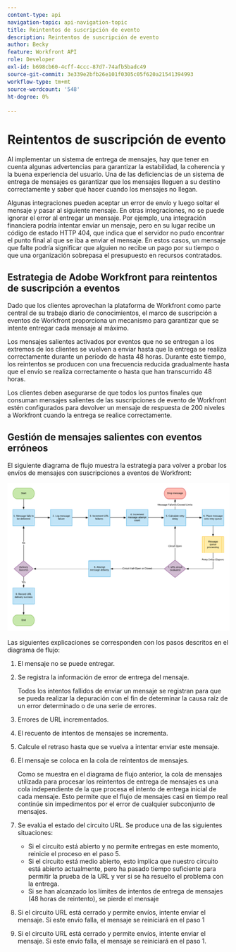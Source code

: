 ```yaml
---
content-type: api
navigation-topic: api-navigation-topic
title: Reintentos de suscripción de evento
description: Reintentos de suscripción de evento
author: Becky
feature: Workfront API
role: Developer
exl-id: b698cb60-4cff-4ccc-87d7-74afb5badc49
source-git-commit: 3e339e2bfb26e101f0305c05f620a21541394993
workflow-type: tm+mt
source-wordcount: '548'
ht-degree: 0%

---
```


# Reintentos de suscripción de evento

Al implementar un sistema de entrega de mensajes, hay que tener en cuenta algunas advertencias para garantizar la estabilidad, la coherencia y la buena experiencia del usuario. Una de las deficiencias de un sistema de entrega de mensajes es garantizar que los mensajes lleguen a su destino correctamente y saber qué hacer cuando los mensajes no llegan.

Algunas integraciones pueden aceptar un error de envío y luego soltar el mensaje y pasar al siguiente mensaje.  En otras integraciones, no se puede ignorar el error al entregar un mensaje. Por ejemplo, una integración financiera podría intentar enviar un mensaje, pero en su lugar recibe un código de estado HTTP 404, que indica que el servidor no pudo encontrar el punto final al que se iba a enviar el mensaje. En estos casos, un mensaje que falte podría significar que alguien no recibe un pago por su tiempo o que una organización sobrepasa el presupuesto en recursos contratados.

## Estrategia de Adobe Workfront para reintentos de suscripción a eventos

Dado que los clientes aprovechan la plataforma de Workfront como parte central de su trabajo diario de conocimientos, el marco de suscripción a eventos de Workfront proporciona un mecanismo para garantizar que se intente entregar cada mensaje al máximo.

Los mensajes salientes activados por eventos que no se entregan a los extremos de los clientes se vuelven a enviar hasta que la entrega se realiza correctamente durante un período de hasta 48 horas. Durante este tiempo, los reintentos se producen con una frecuencia reducida gradualmente hasta que el envío se realiza correctamente o hasta que han transcurrido 48 horas.

Los clientes deben asegurarse de que todos los puntos finales que consuman mensajes salientes de las suscripciones de evento de Workfront estén configurados para devolver un mensaje de respuesta de 200 niveles a Workfront cuando la entrega se realice correctamente.

## Gestión de mensajes salientes con eventos erróneos

El siguiente diagrama de flujo muestra la estrategia para volver a probar los envíos de mensajes con suscripciones a eventos de Workfront:

![](assets/event-subscription-circuit-breaker-retries-350x234.png)

Las siguientes explicaciones se corresponden con los pasos descritos en el diagrama de flujo:

1. El mensaje no se puede entregar.
1. Se registra la información de error de entrega del mensaje.

   Todos los intentos fallidos de enviar un mensaje se registran para que se pueda realizar la depuración con el fin de determinar la causa raíz de un error determinado o de una serie de errores.

1. Errores de URL incrementados.
1. El recuento de intentos de mensajes se incrementa.
1. Calcule el retraso hasta que se vuelva a intentar enviar este mensaje.
1. El mensaje se coloca en la cola de reintentos de mensajes.

   Como se muestra en el diagrama de flujo anterior, la cola de mensajes utilizada para procesar los reintentos de entrega de mensajes es una cola independiente de la que procesa el intento de entrega inicial de cada mensaje. Esto permite que el flujo de mensajes casi en tiempo real continúe sin impedimentos por el error de cualquier subconjunto de mensajes.

1. Se evalúa el estado del circuito URL. Se produce una de las siguientes situaciones:

   * Si el circuito está abierto y no permite entregas en este momento, reinicie el proceso en el paso 5.
   * Si el circuito está medio abierto, esto implica que nuestro circuito está abierto actualmente, pero ha pasado tiempo suficiente para permitir la prueba de la URL y ver si se ha resuelto el problema con la entrega.
   * Si se han alcanzado los límites de intentos de entrega de mensajes (48 horas de reintento), se pierde el mensaje

1. Si el circuito URL está cerrado y permite envíos, intente enviar el mensaje. Si este envío falla, el mensaje se reiniciará en el paso 1

1. Si el circuito URL está cerrado y permite envíos, intente enviar el mensaje. Si este envío falla, el mensaje se reiniciará en el paso 1.

   <!--
   <li value="10" data-mc-conditions="QuicksilverOrClassic.Draft mode">Workfront disables Event Subscriptions when both of the following criteria are met:
   <ul>
   <!--
   <li data-mc-conditions="QuicksilverOrClassic.Draft mode">The Event Subscription has failed 1000 delivery attempts consecutively</li>
   <li data-mc-conditions="QuicksilverOrClassic.Draft mode">48 hours have passed since the last successful delivery</li>
   </ul></li>
   -->
